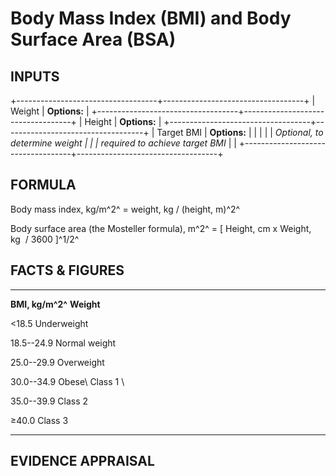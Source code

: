 # Body Mass Index (BMI) and Body Surface Area (BSA)

## INPUTS

+-----------------------------------+-----------------------------------+
| Weight                            | **Options:**                      |
+-----------------------------------+-----------------------------------+
| Height                            | **Options:**                      |
+-----------------------------------+-----------------------------------+
| Target BMI                        | **Options:**                      |
|                                   |                                   |
| *Optional, to determine weight    |                                   |
| required to achieve target BMI*   |                                   |
+-----------------------------------+-----------------------------------+

## FORMULA

Body mass index, kg/m^2^ = weight, kg / (height, m)^2^

Body surface area (the Mosteller formula), m^2^ = \[ Height, cm x
Weight, kg  / 3600 \]^1/2^

## FACTS & FIGURES

  ----------------------- ----------------------- -----------------------
  **BMI, kg/m^2^**        **Weight**              

  \<18.5                  Underweight             

  18.5--24.9              Normal weight           

  25.0--29.9              Overweight              

  30.0--34.9              Obese\                  Class 1
                          \                       

  35.0--39.9                                      Class 2

  ≥40.0                                           Class 3
  ----------------------- ----------------------- -----------------------

## EVIDENCE APPRAISAL
